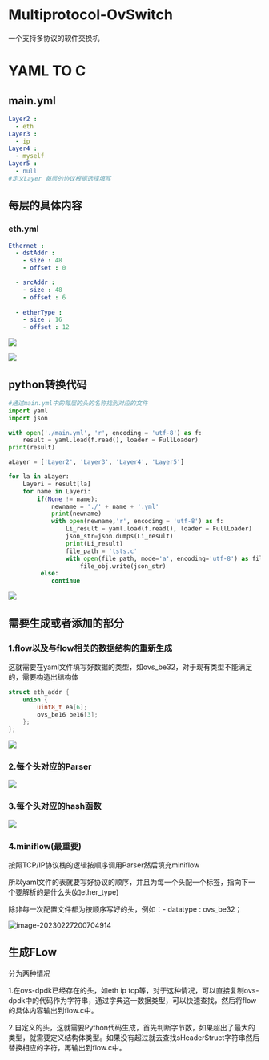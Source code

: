 # Multiprotocol-OvSwitch
一个支持多协议的软件交换机
# YAML TO C

## main.yml

```yaml
Layer2 : 
  - eth
Layer3 : 
  - ip
Layer4 :
  - myself
Layer5 :
  - null
#定义Layer 每层的协议根据选择填写
```

## 每层的具体内容

### eth.yml

```yaml
Ethernet :
  - dstAddr :
    - size : 48
    - offset : 0

  - srcAddr :
    - size : 48
    - offset : 6
    
  - etherType :
    - size : 16
    - offset : 12
```

![](E:\学习\SDN\T4P4S\yaml\图片\4.png)

![](E:\学习\SDN\T4P4S\yaml\图片\5.png)



## python转换代码

```python
#通过main.yml中的每层的头的名称找到对应的文件
import yaml
import json

with open('./main.yml', 'r', encoding = 'utf-8') as f:
    result = yaml.load(f.read(), loader = FullLoader)
print(result)

aLayer = ['Layer2', 'Layer3', 'Layer4', 'Layer5']

for la in aLayer:
    Layeri = result[la]
    for name in Layeri:
        if(None != name):
            newname = './' + name + '.yml'
            print(newname)
            with open(newname,'r', encoding = 'utf-8') as f:
                Li_result = yaml.load(f.read(), loader = FullLoader)
                json_str=json.dumps(Li_result)
                print(Li_result)
                file_path = 'tsts.c'
                with open(file_path, mode='a', encoding='utf-8') as file_obj:
                    file_obj.write(json_str)
         else:
            continue
```

![](E:\学习\SDN\T4P4S\yaml\图片\6.jpg)

## 需要生成或者添加的部分

### 1.flow以及与flow相关的数据结构的重新生成

这就需要在yaml文件填写好数据的类型，如ovs_be32，对于现有类型不能满足的，需要构造出结构体

```c
struct eth_addr {
    union {
        uint8_t ea[6];
        ovs_be16 be16[3];
    };
};
```

![](E:\学习\SDN\T4P4S\yaml\图片\1.png)

### 2.每个头对应的Parser

![](E:\学习\SDN\T4P4S\yaml\图片\2.png)

### 3.每个头对应的hash函数

![](E:\学习\SDN\T4P4S\yaml\图片\3.png)

### 4.miniflow(最重要)

按照TCP/IP协议栈的逻辑按顺序调用Parser然后填充miniflow

所以yaml文件的表就要写好协议的顺序，并且为每一个头配一个标签，指向下一个要解析的是什么头(如ether_type)

除非每一次配置文件都为按顺序写好的头，例如：- datatype : ovs_be32；

![image-20230227200704914](C:\Users\Administrator\AppData\Roaming\Typora\typora-user-images\image-20230227200704914.png)

## 生成FLow

分为两种情况

1.在ovs-dpdk已经存在的头，如eth ip tcp等，对于这种情况，可以直接复制ovs-dpdk中的代码作为字符串，通过字典这一数据类型，可以快速查找，然后将flow的具体内容输出到flow.c中。

2.自定义的头，这就需要Python代码生成，首先判断字节数，如果超出了最大的类型，就需要定义结构体类型。如果没有超过就去查找sHeaderStruct字符串然后替换相应的字符，再输出到flow.c中。

